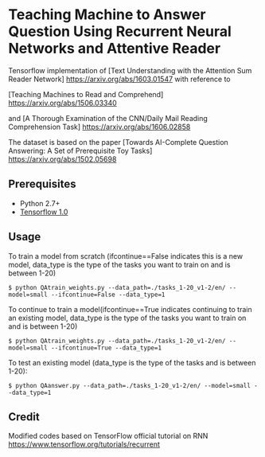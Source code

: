 Teaching Machine to Answer Question Using Recurrent Neural Networks and Attentive Reader
=======================================================================
Tensorflow implementation of [Text Understanding with the Attention Sum Reader Network] https://arxiv.org/abs/1603.01547 with reference to

[Teaching Machines to Read and Comprehend] https://arxiv.org/abs/1506.03340

and [A Thorough Examination of the CNN/Daily Mail Reading Comprehension Task] https://arxiv.org/abs/1606.02858

The dataset is based on the paper [Towards AI-Complete Question Answering: A Set of Prerequisite Toy Tasks]
 https://arxiv.org/abs/1502.05698 
 
 Prerequisites
-------------

- Python 2.7+
- [Tensorflow 1.0](https://www.tensorflow.org/)
 
 
Usage
-----

To train a model from scratch (ifcontinue==False indicates this is a new model, data_type is the type of the tasks you want to train on and is between 1-20)

    $ python QAtrain_weights.py --data_path=./tasks_1-20_v1-2/en/ --model=small --ifcontinue=False --data_type=1
    
To continue to train a model(ifcontinue==True indicates continuing to train an existing model, data_type is the type of the tasks you want to train on and is between 1-20)

    $ python QAtrain_weights.py --data_path=./tasks_1-20_v1-2/en/ --model=small --ifcontinue=True --data_type=1
   
To test an existing model (data_type is the type of the tasks and is between 1-20):

    $ python QAanswer.py --data_path=./tasks_1-20_v1-2/en/ --model=small --data_type=1


Credit
------

Modified codes based on TensorFlow official tutorial on RNN https://www.tensorflow.org/tutorials/recurrent

